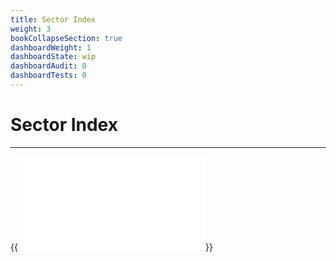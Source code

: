 ```yaml
---
title: Sector Index
weight: 3
bookCollapseSection: true
dashboardWeight: 1
dashboardState: wip
dashboardAudit: 0
dashboardTests: 0
---
```


# Sector Index
---

{{<embed src="sector_index_subsystem.id"  lang="go" >}}
